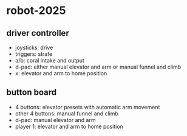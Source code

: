 # robot-2025

## driver controller
 * joysticks: drive
 * triggers: strafe
 * a/b: coral intake and output
 * d-pad: either manual elevator and arm or manual funnel and climb
 * x: elevator and arm to home position

## button board
 * 4 buttons: elevator presets with automatic arm movement
 * other 4 buttons: manual funnel and climb
 * d-pad: manual elevator and arm
 * player 1: elevator and arm to home position
